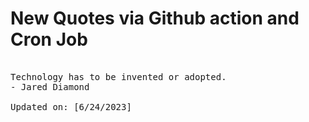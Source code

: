 # New Quotes via Github action and Cron Job

<pre>
<!-- #quote -->
Technology has to be invented or adopted.
- Jared Diamond

Updated on: [6/24/2023]
<!-- #quoteEnd -->
</pre>
